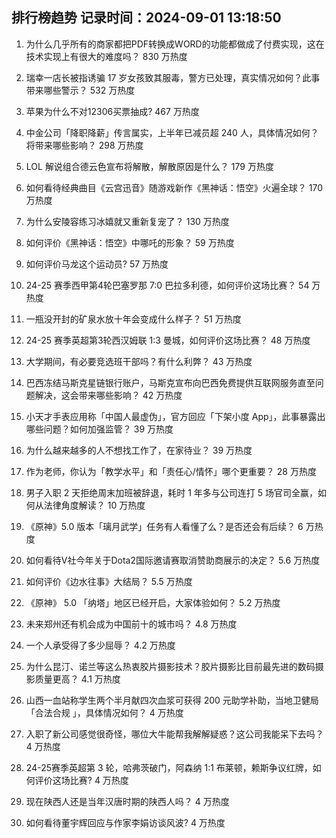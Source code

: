 
## 排行榜趋势 记录时间：2024-09-01 13:18:50
  
  1. 为什么几乎所有的商家都把PDF转换成WORD的功能都做成了付费实现，这在技术实现上有很大的难度吗？ 830 万热度
    
  2. 瑞幸一店长被指诱骗 17 岁女孩致其服毒，警方已处理，真实情况如何？此事带来哪些警示？ 532 万热度
    
  3. 苹果为什么不对12306买票抽成? 467 万热度
    
  4. 中金公司「降职降薪」传言属实，上半年已减员超 240 人，具体情况如何？将带来哪些影响？ 298 万热度
    
  5. LOL 解说组合德云色宣布将解散，解散原因是什么？ 179 万热度
    
  6. 如何看待经典曲目《云宫迅音》随游戏新作《黑神话：悟空》火遍全球？ 170 万热度
    
  7. 为什么安陵容练习冰嬉就又重新复宠了？ 130 万热度
    
  8. 如何评价《黑神话：悟空》中哪吒的形象？ 59 万热度
    
  9. 如何评价马龙这个运动员? 57 万热度
    
  10. 24-25 赛季西甲第4轮巴塞罗那 7:0 巴拉多利德，如何评价这场比赛？ 54 万热度
    
  11. 一瓶没开封的矿泉水放十年会变成什么样子？ 51 万热度
    
  12. 24-25 赛季英超第3轮西汉姆联 1:3 曼城，如何评价这场比赛？ 48 万热度
    
  13. 大学期间，有必要竞选班干部吗？有什么利弊？ 43 万热度
    
  14. 巴西冻结马斯克星链银行账户，马斯克宣布向巴西免费提供互联网服务直至问题解决，这会带来哪些影响？ 42 万热度
    
  15. 小天才手表应用称「中国人最虚伪」，官方回应「下架小度 App」，此事暴露出哪些问题？如何加强监管？ 39 万热度
    
  16. 为什么越来越多的人不想找工作了，在家待业？ 39 万热度
    
  17. 作为老师，你认为「教学水平」和「责任心/情怀」哪个更重要？ 28 万热度
    
  18. 男子入职 2 天拒绝周末加班被辞退，耗时 1 年多与公司连打 5 场官司全赢，如何从法律角度解读？ 10 万热度
    
  19. 《原神》5.0 版本「璃月武学」任务有人看懂了么？是否还会有后续？ 6 万热度
    
  20. 如何看待V社今年关于Dota2国际邀请赛取消赞助商展示的决定？ 5.6 万热度
    
  21. 如何评价《边水往事》大结局？ 5.5 万热度
    
  22. 《原神》 5.0 「纳塔」地区已经开启，大家体验如何？ 5.2 万热度
    
  23. 未来郑州还有机会成为中国前十的城市吗？ 4.8 万热度
    
  24. 一个人承受得了多少屈辱？ 4.2 万热度
    
  25. 为什么昆汀、诺兰等这么热衷胶片摄影技术？胶片摄影比目前最先进的数码摄影质量更高？ 4.1 万热度
    
  26. 山西一血站称学生两个半月献四次血浆可获得 200 元助学补助，当地卫健局「合法合规 」，具体情况如何？ 4 万热度
    
  27. 入职了新公司感觉很奇怪，哪位大牛能帮我解解疑惑？这公司我能呆下去吗？ 4 万热度
    
  28. 24-25赛季英超第 3 轮，哈弗茨破门，阿森纳 1:1 布莱顿，赖斯争议红牌，如何评价这场比赛? 4 万热度
    
  29. 现在陕西人还是当年汉唐时期的陕西人吗？ 4 万热度
    
  30. 如何看待董宇辉回应与作家李娟访谈风波? 4 万热度
    